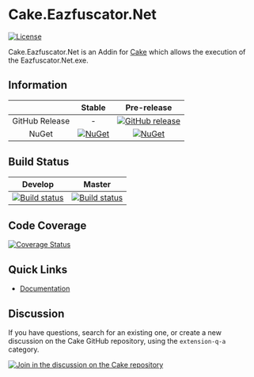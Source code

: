 # Cake.Eazfuscator.Net

[![License](http://img.shields.io/:license-mit-blue.svg)](http://cake-contrib.mit-license.org)

Cake.Eazfuscator.Net is an Addin for [Cake](http://cakebuild.net/) which allows the execution of the Eazfuscator.Net.exe.

## Information

| |Stable|Pre-release|
|:--:|:--:|:--:|
|GitHub Release|-|[![GitHub release](https://img.shields.io/github/release/cake-contrib/Cake.Eazfuscator.Net.svg)](https://github.com/cake-contrib/Cake.Eazfuscator.Net/releases/latest)|
|NuGet|[![NuGet](https://img.shields.io/nuget/v/Cake.Eazfuscator.Net.svg)](https://www.nuget.org/packages/Cake.Eazfuscator.Net)|[![NuGet](https://img.shields.io/nuget/vpre/Cake.Eazfuscator.Net.svg)](https://www.nuget.org/packages/Cake.Eazfuscator.Net)|

## Build Status

|Develop|Master|
|:--:|:--:|
|[![Build status](https://ci.appveyor.com/api/projects/status/sx0l8mieeiej603r/branch/develop?svg=true)](https://ci.appveyor.com/project/cakecontrib/cake-eazfuscator-net/branch/develop)|[![Build status](https://ci.appveyor.com/api/projects/status/sx0l8mieeiej603r/branch/develop?svg=true)](https://ci.appveyor.com/project/cakecontrib/cake-eazfuscator-net/branch/master)|

## Code Coverage

[![Coverage Status](https://coveralls.io/repos/github/cake-contrib/Cake.Eazfuscator.Net/badge.svg)](https://coveralls.io/github/cake-contrib/Cake.Eazfuscator.Net)

## Quick Links

- [Documentation](https://cake-contrib.github.io/Cake.Eazfuscator.Net/)

## Discussion

If you have questions, search for an existing one, or create a new discussion on the Cake GitHub repository, using the `extension-q-a` category.

[![Join in the discussion on the Cake repository](https://img.shields.io/badge/GitHub-Discussions-green?logo=github)](https://github.com/cake-build/cake/discussions)
